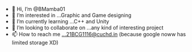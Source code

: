 - 👋 Hi, I’m @BMamba01
- 👀 I’m interested in ...Graphic and Game designing
- 🌱 I’m currently learning ...C++ and Unity
- 💞️ I’m looking to collaborate on ...any kind of interesting project
- 📫 How to reach me ...21BCG1116@cuchd.in  (because google noww has limited storage XD)

<!---
BMamba01/BMamba01 is a ✨ special ✨ repository because its `README.md` (this file) appears on your GitHub profile.
You can click the Preview link to take a look at your changes.
--->
